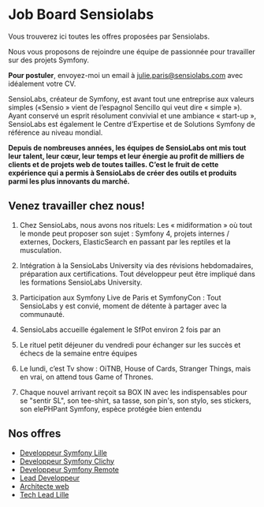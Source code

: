 # Job Board Sensiolabs

Vous trouverez ici toutes les offres proposées par Sensiolabs.

Nous vous proposons de rejoindre une équipe de passionnée pour travailler sur des projets Symfony.

**Pour postuler**, envoyez-moi un email à <a href="mailto:julie.paris@sensiolabs.com">julie.paris@sensiolabs.com</a> avec idéalement votre CV.

SensioLabs, créateur de Symfony, est avant tout une entreprise aux valeurs simples («Sensio » vient de l’espagnol Sencillo qui veut dire « simple »).
Ayant conservé un esprit résolument convivial et une ambiance « start-up », SensioLabs est également le Centre d’Expertise et de Solutions Symfony de référence au niveau mondial.

**Depuis de nombreuses années, les équipes de SensioLabs ont mis tout leur talent, leur cœur, leur temps et leur énergie au profit de milliers de clients et de projets web de toutes tailles. C’est le fruit de cette expérience qui a permis à SensioLabs de créer des outils et produits parmi les plus innovants du marché.**

## Venez travailler chez nous!

1. Chez SensioLabs, nous avons nos rituels: Les « midiformation » où tout le monde peut proposer son sujet : Symfony 4, projets internes / externes, Dockers, ElasticSearch en passant par les reptiles et la musculation.

2. Intégration à la SensioLabs University via des révisions hebdomadaires, préparation aux certifications. Tout développeur peut être impliqué dans les formations SensioLabs University.

3. Participation aux Symfony Live de Paris et SymfonyCon : Tout SensioLabs y est convié, moment de détente à partager avec la communauté.

4. SensioLabs accueille également le SfPot environ 2 fois par an

5. Le rituel petit déjeuner du vendredi pour échanger sur les succès et échecs de la semaine entre équipes

6. Le lundi, c’est Tv show : OiTNB, House of Cards, Stranger Things, mais en vrai, on attend tous Game of Thrones.

7. Chaque nouvel arrivant reçoit sa BOX IN avec les indispensables pour se "sentir SL", son tee-shirt, sa tasse, son pin's, son stylo, ses stickers, son elePHPant Symfony, espèce protégée bien entendu

## Nos offres

- <a href="https://github.com/jParisSensio/job-board-symfony/blob/master/DeveloppeurLille.md">Developpeur Symfony Lille</a> 
- <a href="https://github.com/jParisSensio/job-board-symfony/blob/master/DeveloppeurClichy.md"> Developpeur Symfony Clichy</a>
- <a href="https://github.com/jParisSensio/job-board-symfony/blob/master/DeveloppeurRemote.md">Developpeur Symfony Remote</a>
- <a href="https://github.com/jParisSensio/job-board-symfony/blob/master/leaddev.md">Lead Developpeur</a>
- <a href="https://github.com/jParisSensio/job-board-symfony/blob/master/architecte.md">Architecte web</a>
- <a href="https://github.com/jParisSensio/job-board-symfony/blob/master/techleadlille.md">Tech Lead Lille</a>
